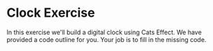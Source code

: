 # Clock Exercise

In this exercise we'll build a digital clock using Cats Effect. We have provided a code outline for you. Your job is to fill in the missing code.

